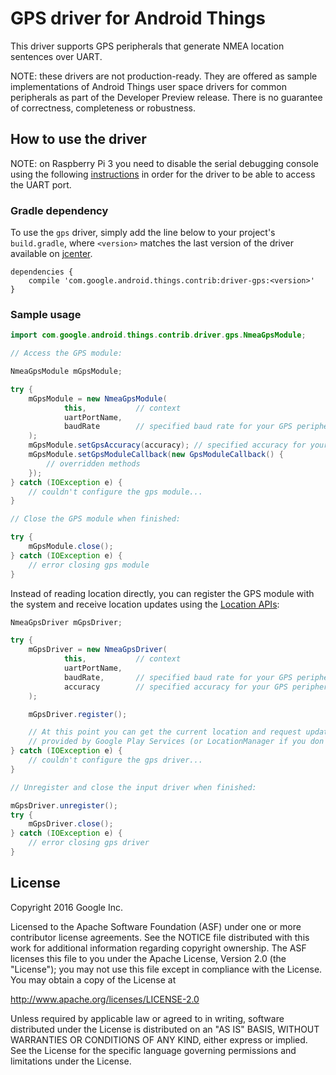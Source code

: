 GPS driver for Android Things
=================================

This driver supports GPS peripherals that generate NMEA location sentences over UART.

NOTE: these drivers are not production-ready. They are offered as sample
implementations of Android Things user space drivers for common peripherals
as part of the Developer Preview release. There is no guarantee
of correctness, completeness or robustness.

How to use the driver
---------------------

NOTE: on Raspberry Pi 3 you need to disable the serial debugging console using
the following [instructions][pi3-instructions] in order for the driver to be
able to access the UART port.

### Gradle dependency

To use the `gps` driver, simply add the line below to your project's `build.gradle`,
where `<version>` matches the last version of the driver available on [jcenter][jcenter].

```
dependencies {
    compile 'com.google.android.things.contrib:driver-gps:<version>'
}
```

### Sample usage

```java
import com.google.android.things.contrib.driver.gps.NmeaGpsModule;

// Access the GPS module:

NmeaGpsModule mGpsModule;

try {
    mGpsModule = new NmeaGpsModule(
            this,           // context
            uartPortName,
            baudRate        // specified baud rate for your GPS peripheral
    );
    mGpsModule.setGpsAccuracy(accuracy); // specified accuracy for your GPS peripheral
    mGpsModule.setGpsModuleCallback(new GpsModuleCallback() {
        // overridden methods
    });
} catch (IOException e) {
    // couldn't configure the gps module...
}

// Close the GPS module when finished:

try {
    mGpsModule.close();
} catch (IOException e) {
    // error closing gps module
}
```

Instead of reading location directly, you can register the GPS module with the system and receive
location updates using the [Location APIs][location]:
```java
NmeaGpsDriver mGpsDriver;

try {
    mGpsDriver = new NmeaGpsDriver(
            this,           // context
            uartPortName,
            baudRate,       // specified baud rate for your GPS peripheral
            accuracy        // specified accuracy for your GPS peripheral
    );

    mGpsDriver.register();

    // At this point you can get the current location and request updates using the location APIs
    // provided by Google Play Services (or LocationManager if you don't have Play Services).
} catch (IOException e) {
    // couldn't configure the gps driver...
}

// Unregister and close the input driver when finished:

mGpsDriver.unregister();
try {
    mGpsDriver.close();
} catch (IOException e) {
    // error closing gps driver
}
```

License
-------

Copyright 2016 Google Inc.

Licensed to the Apache Software Foundation (ASF) under one or more contributor
license agreements.  See the NOTICE file distributed with this work for
additional information regarding copyright ownership.  The ASF licenses this
file to you under the Apache License, Version 2.0 (the "License"); you may not
use this file except in compliance with the License.  You may obtain a copy of
the License at

  http://www.apache.org/licenses/LICENSE-2.0

Unless required by applicable law or agreed to in writing, software
distributed under the License is distributed on an "AS IS" BASIS, WITHOUT
WARRANTIES OR CONDITIONS OF ANY KIND, either express or implied.  See the
License for the specific language governing permissions and limitations under
the License.

[jcenter]: https://bintray.com/google/androidthings/contrib-driver-gps/_latestVersion
[location]: https://developer.android.com/training/location/index.html
[pi3-instructions]: https://developer.android.com/things/hardware/raspberrypi.html#disabling_the_console
